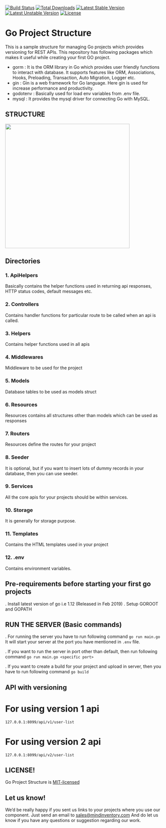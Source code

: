 [![Build Status](https://travis-ci.org/laravel/lumen-framework.svg)](https://travis-ci.org/laravel/lumen-framework)
[![Total Downloads](https://poser.pugx.org/laravel/lumen-framework/d/total.svg)](https://packagist.org/packages/laravel/lumen-framework)
[![Latest Stable Version](https://poser.pugx.org/laravel/lumen-framework/v/stable.svg)](https://packagist.org/packages/laravel/lumen-framework)
[![Latest Unstable Version](https://poser.pugx.org/laravel/lumen-framework/v/unstable.svg)](https://packagist.org/packages/laravel/lumen-framework)
[![License](https://poser.pugx.org/laravel/lumen-framework/license.svg)](https://packagist.org/packages/laravel/lumen-framework)



# Go Project Structure

This is a sample structure for managing Go projects which provides versioning for REST APIs. This repository has following packages which makes it useful while creating your first GO project.

- gorm : It is the ORM library in Go which provides user friendly functions to interact with database. It supports features like ORM, Associations, Hooks, Preloading, Transaction, Auto Migration, Logger etc.
- gin : Gin is a web framework for Go language. Here gin is used for increase performance and productivity.
- godotenv : Basically used for load env variables from .env file.
- mysql : It provides the mysql driver for connecting Go with MySQL.

## STRUCTURE

<img src="https://raw.githubusercontent.com/Mindinventory/Golang-Project-Structure/master/structure.png" width=400>

## Directories

### 1. ApiHelpers
Basically contains the helper functions used in returning api responses, HTTP status codes, default messages etc.

### 2. Controllers
Contains handler functions for particular route to be called when an api is called.

### 3. Helpers
Contains helper functions used in all apis

### 4. Middlewares
Middleware to be used for the project

### 5. Models
Database tables to be used as models struct

### 6. Resources
Resources contains all structures other than models which can be used as responses

### 7. Routers
Resources define the routes for your project

### 8. Seeder
It is optional, but if you want to insert lots of dummy records in your database, then you can use seeder.

### 9. Services
All the core apis for your projects should be within services.

### 10. Storage
It is generally for storage purpose.

### 11. Templates
Contains the HTML templates used in your project

### 12. .env
Contains environment variables.


## Pre-requirements before starting your first go projects

. Install latest version of go i.e 1.12 (Released in Feb 2019)
. Setup GOROOT and GOPATH

## RUN THE SERVER (Basic commands)

. For running the server you have to run following command
        ```go run main.go```
  It will start your server at the port you have mentioned in ```.env``` file.
  
. If you want to run the server in port other than default, then run following command
        ```go run main.go <specific port>```
        
. If you want to create a build for your project and upload in server, then you have to run following command
        ```go build```
        
       
## API with versioning

# For using version 1 api
```127.0.0.1:8099/api/v1/user-list```

# For using version 2 api
```127.0.0.1:8099/api/v2/user-list```


## LICENSE!

Go Project Structure is [MIT-licensed](https://github.com/mindinventory/Golang-Project-Structure/blob/master/LICENSE)

## Let us know!
We’d be really happy if you sent us links to your projects where you use our component. Just send an email to sales@mindinventory.com And do let us know if you have any questions or suggestion regarding our work.

